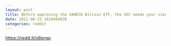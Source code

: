 ```yaml
--- 
layout: post 
title: Before approving the VANECK Bitcoin ETF, the SEC needs your view on the following 
date: 2021-06-23 1624494830 
categories: reddit 
--- 
```

https://redd.it/o6prgp